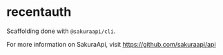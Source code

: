 # recentauth
Scaffolding done with `@sakuraapi/cli`.

For more information on SakuraApi, visit https://github.com/sakuraapi/api
